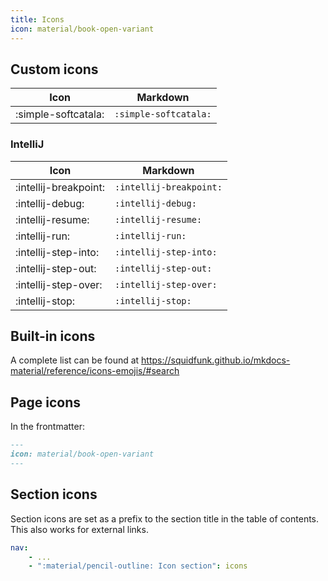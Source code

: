 ```yaml
---
title: Icons
icon: material/book-open-variant
---
```

## Custom icons

| Icon | Markdown |
|------|----------|
| :simple-softcatala: | `:simple-softcatala:` |

### IntelliJ

| Icon | Markdown |
|------|----------|
| :intellij-breakpoint: | `:intellij-breakpoint:` |
| :intellij-debug: | `:intellij-debug:` |
| :intellij-resume: | `:intellij-resume:` |
| :intellij-run: | `:intellij-run:` |
| :intellij-step-into: | `:intellij-step-into:` |
| :intellij-step-out: | `:intellij-step-out:` |
| :intellij-step-over: | `:intellij-step-over:` |
| :intellij-stop: | `:intellij-stop:` |


## Built-in icons
A complete list can be found at https://squidfunk.github.io/mkdocs-material/reference/icons-emojis/#search

## Page icons
In the frontmatter:
```md
---
icon: material/book-open-variant
---
```

## Section icons
Section icons are set as a prefix to the section title in the table of contents.
This also works for external links.

```yaml title=".pages"
nav:
    - ...
    - ":material/pencil-outline: Icon section": icons
```
